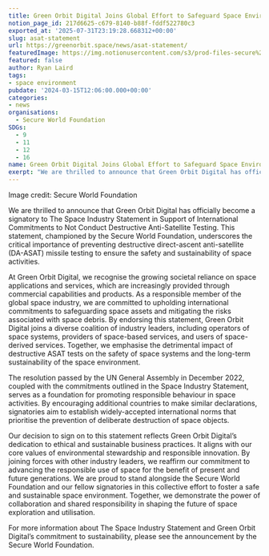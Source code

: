 ```yaml
---
title: Green Orbit Digital Joins Global Effort to Safeguard Space Environment
notion_page_id: 217d6625-c679-8140-b88f-fddf522780c3
exported_at: '2025-07-31T23:19:28.668312+00:00'
slug: asat-statement
url: https://greenorbit.space/news/asat-statement/
featuredImage: https://img.notionusercontent.com/s3/prod-files-secure%2F46d85076-9cc9-4816-b22e-3f6e1ee2434d%2F68b9b6eb-82ac-4378-9eb9-c0d8b501f7cd%2Funnamed-jpg.webp/size/w=2000?exp=1755008941&sig=nno_KazPrPKsrHkfZb5PlQirVnrZXdFa1oGaX_eiF1Y&id=6ce49702-d30f-49f1-8749-13acbe76e9a5&table=block&userId=6be61a03-d711-4ab6-ae5d-082d1492ba23
featured: false
author: Ryan Laird
tags:
- space environment
pubdate: '2024-03-15T12:06:00.000+00:00'
categories:
- news
organisations:
  - Secure World Foundation
SDGs:
  - 9
  - 11
  - 12
  - 16
name: Green Orbit Digital Joins Global Effort to Safeguard Space Environment
exerpt: "We are thrilled to announce that Green Orbit Digital has officially become a signatory to The Space Industry Statement in Support of International Commitments to Not Conduct Destructive Anti-Satellite Testing. This statement, championed by the Secure World Foundation, underscores the critical importance of preventing destructive direct-ascent anti-satellite (DA-ASAT) missile testing to ensure the safety and sustainability of space activities."
--- 
```


Image credit: Secure World Foundation

We are thrilled to announce that Green Orbit Digital has officially become a signatory to The Space Industry Statement in Support of International Commitments to Not Conduct Destructive Anti-Satellite Testing. This statement, championed by the Secure World Foundation, underscores the critical importance of preventing destructive direct-ascent anti-satellite (DA-ASAT) missile testing to ensure the safety and sustainability of space activities. 

At Green Orbit Digital, we recognise the growing societal reliance on space applications and services, which are increasingly provided through commercial capabilities and products. As a responsible member of the global space industry, we are committed to upholding international commitments to safeguarding space assets and mitigating the risks associated with space debris. By endorsing this statement, Green Orbit Digital joins a diverse coalition of industry leaders, including operators of space systems, providers of space-based services, and users of space-derived services. Together, we emphasise the detrimental impact of destructive ASAT tests on the safety of space systems and the long-term sustainability of the space environment. 

The resolution passed by the UN General Assembly in December 2022, coupled with the commitments outlined in the Space Industry Statement, serves as a foundation for promoting responsible behaviour in space activities. By encouraging additional countries to make similar declarations, signatories aim to establish widely-accepted international norms that prioritise the prevention of deliberate destruction of space objects. 

Our decision to sign on to this statement reflects Green Orbit Digital’s dedication to ethical and sustainable business practices. It aligns with our core values of environmental stewardship and responsible innovation. By joining forces with other industry leaders, we reaffirm our commitment to advancing the responsible use of space for the benefit of present and future generations. We are proud to stand alongside the Secure World Foundation and our fellow signatories in this collective effort to foster a safe and sustainable space environment. Together, we demonstrate the power of collaboration and shared responsibility in shaping the future of space exploration and utilisation. 

For more information about The Space Industry Statement and Green Orbit Digital’s commitment to sustainability, please see the announcement by the Secure World Foundation.